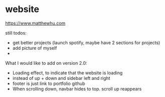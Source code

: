 # website
https://www.matthewhu.com


still todos:
- get better projects (launch spotify, maybe have 2 sections for projects)
- add picture of myself
-


What I would like to add on version 2.0:
- Loading effect, to indicate that the website is loading
- instead of up + down and sidebar left and right
- footer is just link to portfolio github
- When scrolling down, navbar hides to top. scroll up reappears